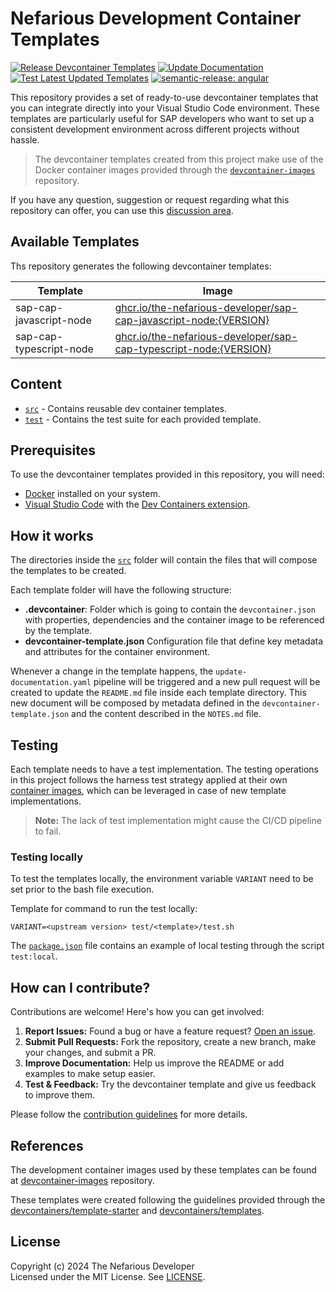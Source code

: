 # Nefarious Development Container Templates

[![Release Devcontainer Templates](https://github.com/The-Nefarious-Developer/devcontainer-templates/actions/workflows/release.yaml/badge.svg)](https://github.com/The-Nefarious-Developer/devcontainer-templates/actions/workflows/release.yaml)
[![Update Documentation](https://github.com/The-Nefarious-Developer/devcontainer-templates/actions/workflows/update-documentation.yaml/badge.svg)](https://github.com/The-Nefarious-Developer/devcontainer-templates/actions/workflows/update-documentation.yaml)
[![Test Latest Updated Templates](https://github.com/The-Nefarious-Developer/devcontainer-templates/actions/workflows/test-pr.yaml/badge.svg)](https://github.com/The-Nefarious-Developer/devcontainer-templates/actions/workflows/test-pr.yaml)
[![semantic-release: angular](https://img.shields.io/badge/semantic--release-angular-e10079?logo=semantic-release)](https://github.com/semantic-release/semantic-release)

 This repository provides a set of ready-to-use devcontainer templates that you can integrate directly into your Visual Studio Code environment. These templates are particularly useful for SAP developers who want to set up a consistent development environment across different projects without hassle.

> The devcontainer templates created from this project make use of the Docker container images provided through the [`devcontainer-images`](https://github.com/The-Nefarious-Developer/devcontainer-images) repository. 

If you have any question, suggestion or request regarding what this repository can offer, you can use this [discussion area](https://github.com/orgs/The-Nefarious-Developer/discussions).

## Available Templates

Ths repository generates the following devcontainer templates:

| Template                  | Image                                                                                                                                                                      |
|---------------------------|----------------------------------------------------------------------------------------------------------------------------------------------------------------------------|
| sap-cap-javascript-node   | [ghcr.io/the-nefarious-developer/sap-cap-javascript-node:{VERSION}](https://github.com/The-Nefarious-Developer/devcontainer-images/pkgs/container/sap-cap-javascript-node) |
| sap-cap-typescript-node   | [ghcr.io/the-nefarious-developer/sap-cap-typescript-node:{VERSION}](https://github.com/The-Nefarious-Developer/devcontainer-images/pkgs/container/sap-cap-typescript-node) |

## Content

- [`src`](src) - Contains reusable dev container templates.
- [`test`](test) - Contains the test suite for each provided template.

## Prerequisites

To use the devcontainer templates provided in this repository, you will need:

- [Docker](https://www.docker.com/get-started) installed on your system.
- [Visual Studio Code](https://code.visualstudio.com/) with the [Dev Containers extension](https://marketplace.visualstudio.com/items?itemName=ms-vscode-remote.remote-containers).

## How it works

The directories inside the [`src`](src) folder will contain the files that will compose the templates to be created. 

Each template folder will have the following structure:
- **.devcontainer**: Folder which is going to contain the `devcontainer.json` with properties, dependencies and the container image to be referenced by the template. 
- **devcontainer-template.json** Configuration file that define key metadata and attributes for the container environment.

Whenever a change in the template happens, the `update-documentation.yaml` pipeline will be triggered and a new pull request will be created to update the `README.md` file inside each template directory. This new document will be composed by metadata defined in the `devcontainer-template.json` and the content described in the `NOTES.md` file. 

## Testing

Each template needs to have a test implementation. The testing operations in this project follows the harness test strategy applied at their own [container images](https://github.com/The-Nefarious-Developer/devcontainer-images), which can be leveraged in case of new template implementations.

> **Note:** The lack of test implementation might cause the CI/CD pipeline to fail.

### Testing locally

To test the templates locally, the environment variable `VARIANT` need to be set prior to the bash file execution.

Template for command to run the test locally:

```
VARIANT=<upstream version> test/<template>/test.sh
```

The [`package.json`](package.json) file contains an example of local testing through the script `test:local`.

## How can I contribute?

Contributions are welcome! Here's how you can get involved:

1. **Report Issues:** Found a bug or have a feature request? [Open an issue](https://github.com/The-Nefarious-Developer/devcontainer-templates/issues). <br />
2. **Submit Pull Requests:** Fork the repository, create a new branch, make your changes, and submit a PR. <br />
3. **Improve Documentation:** Help us improve the README or add examples to make setup easier. <br />
4. **Test & Feedback:** Try the devcontainer template and give us feedback to improve them.

Please follow the [contribution guidelines](CONTRIBUTING.md) for more details.

## References

The development container images used by these templates can be found at [devcontainer-images](https://github.com/The-Nefarious-Developer/devcontainer-images) repository.

These templates were created following the guidelines provided through the [devcontainers/template-starter](https://github.com/devcontainers/template-starter) and [devcontainers/templates](https://github.com/devcontainers/templates).

## License
Copyright (c) 2024 The Nefarious Developer <br />
Licensed under the MIT License. See [LICENSE](LICENSE).